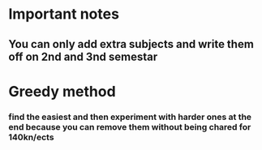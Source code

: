 # Important notes

## You can only add extra subjects and write them off on 2nd and 3nd semestar


# Greedy method

### find the easiest and then experiment with harder ones at the end because you can remove them without being chared for 140kn/ects

